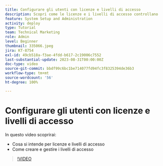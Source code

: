 ```yaml
---
title: Configurare gli utenti con licenze e livelli di accesso
description: Scopri come le licenze e i livelli di accesso controllano le funzioni a cui gli utenti possono accedere. Scopri come i ruoli vengono utilizzati nel sistema.
feature: System Setup and Administration
activity: deploy
type: Tutorial
team: Technical Marketing
role: Admin
level: Beginner
thumbnail: 335066.jpeg
jira: KT-8754
exl-id: 49cb518a-f3ae-4fdd-b617-2c19006c7552
last-substantial-update: 2023-08-31T00:00:00Z
doc-type: video
source-git-commit: bbdf99c6bc1be714077fd94fc3f8325394de36b3
workflow-type: tm+mt
source-wordcount: '56'
ht-degree: 100%

---
```


# Configurare gli utenti con licenze e livelli di accesso

In questo video scoprirai:

* Cosa si intende per licenze e livelli di accesso
* Come creare e gestire i livelli di accesso

>[!VIDEO](https://video.tv.adobe.com/v/3421302/?quality=12&learn=on&enablevpops=1&captions=ita)
